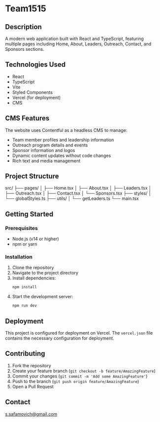 # Team1515

## Description
A modern web application built with React and TypeScript, featuring multiple pages including Home, About, Leaders, Outreach, Contact, and Sponsors sections.

## Technologies Used
- React
- TypeScript
- Vite
- Styled Components
- Vercel (for deployment)
- CMS

## CMS Features
The website uses Contentful as a headless CMS to manage:
- Team member profiles and leadership information
- Outreach program details and events
- Sponsor information and logos
- Dynamic content updates without code changes
- Rich text and media management

## Project Structure

src/
├── pages/
│ ├── Home.tsx
│ ├── About.tsx
│ ├── Leaders.tsx
│ ├── Outreach.tsx
│ ├── Contact.tsx
│ └── Sponsors.tsx
├── styles/
│ └── globalStyles.ts
├── utils/
│ └── getLeaders.ts
└── main.tsx

## Getting Started

### Prerequisites
- Node.js (v14 or higher)
- npm or yarn

### Installation
1. Clone the repository
2. Navigate to the project directory
3. Install dependencies:
   ```bash
   npm install
   ```
4. Start the development server:
   ```bash
   npm run dev
   ```
   

## Deployment
This project is configured for deployment on Vercel. The `vercel.json` file contains the necessary configuration for deployment.

## Contributing
1. Fork the repository
2. Create your feature branch (`git checkout -b feature/AmazingFeature`)
3. Commit your changes (`git commit -m 'Add some AmazingFeature'`)
4. Push to the branch (`git push origin feature/AmazingFeature`)
5. Open a Pull Request


## Contact
s.safamovich@gmail.com

